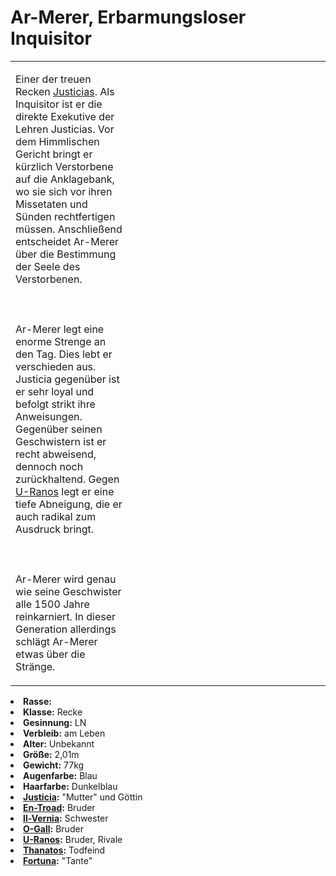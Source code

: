 # Ar-Merer, Erbarmungsloser Inquisitor

<primary-label ref="npc"/>

<secondary-label ref="animus"/>

<secondary-label ref="justice"/>

<secondary-label ref="justicia_recke"/>

<table>
<tr><td>
<p>
Einer der treuen Recken <a href="Justicia.md">Justicias</a>. Als Inquisitor ist er die direkte Exekutive der Lehren
Justicias. Vor dem Himmlischen Gericht bringt er kürzlich Verstorbene auf die Anklagebank, wo sie sich vor ihren
Missetaten und Sünden rechtfertigen müssen. Anschließend entscheidet Ar-Merer über die Bestimmung der Seele des
Verstorbenen.
<br></br><br></br>
Ar-Merer legt eine enorme Strenge an den Tag. Dies lebt er verschieden aus. Justicia
gegenüber ist er sehr loyal und befolgt strikt ihre Anweisungen. Gegenüber seinen Geschwistern ist er recht abweisend,
dennoch noch zurückhaltend. Gegen <a href="U-Ranos.md">U-Ranos</a> legt er eine tiefe Abneigung, die er auch radikal
zum Ausdruck bringt.
<br></br><br></br>
Ar-Merer wird genau wie seine Geschwister alle 1500 Jahre reinkarniert. In dieser Generation allerdings schlägt
Ar-Merer etwas über die Stränge.
</p>

</td><td width="300">
<!-- Edit here -->
<img src="ar_merer.png" alt="" />
</td></tr>
</table>

<procedure title="Allgemeine Informationen">
<list columns="2">
<li><b>Rasse:</b> <a href="Folks.md" anchor="engel"></a></li>
<li><b>Klasse:</b> Recke</li>
<li><b>Gesinnung:</b> LN</li>
<li><b>Verbleib:</b> am Leben</li>
</list>
</procedure>

<procedure title="Aussehen">
<list columns="3">
<li><b>Alter:</b> Unbekannt</li>
<li><b>Größe:</b> 2,01m</li>
<li><b>Gewicht:</b> 77kg</li>
<li><b>Augenfarbe:</b> Blau</li>
<li><b>Haarfarbe:</b> Dunkelblau</li>
</list>
</procedure>

<procedure title="Beziehungen">
<list columns="2">
<li><b><a href="Justicia.md">Justicia</a>:</b> "Mutter" und Göttin</li>
<li><b><a href="En-Troad.md">En-Troad</a>:</b> Bruder</li>
<li><b><a href="Il-Vernia.md">Il-Vernia</a>:</b> Schwester</li>
<li><b><a href="O-Gall.md">O-Gall</a>:</b> Bruder</li>
<li><b><a href="U-Ranos.md">U-Ranos</a>:</b> Bruder, Rivale</li>
<li><b><a href="Thanatos.md">Thanatos</a>:</b> Todfeind</li>
<li><b><a href="Fortuna.md">Fortuna</a>:</b> "Tante"</li>
</list>
</procedure>


<!--
## Notizen

- **Ziele:** Gottwerdung, Erschaffung einer neuen Welt
- **Geheimnisse:** Zusammenarbeit mit Malusdur, heimliche Liebe für Justicia
-->